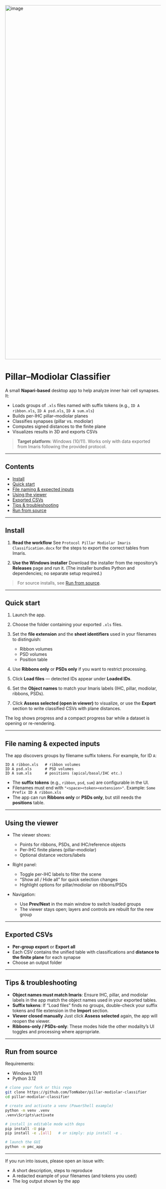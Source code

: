 <img width="1824" height="1143" alt="image" src="https://github.com/user-attachments/assets/1cb0b600-c8b3-41d1-82ca-275e69b6eb8a" />


# Pillar–Modiolar Classifier

A small **Napari-based** desktop app to help analyze inner hair cell synapses. It:

* Loads groups of `.xls` files named with suffix tokens (e.g., `ID A ribbon.xls`, `ID A psd.xls`, `ID A sum.xls`)
* Builds per-IHC pillar–modiolar planes
* Classifies synapses (pillar vs. modiolar)
* Computes signed distances to the finite plane
* Visualizes results in 3D and exports CSVs

> **Target platform:** Windows (10/11).
> Works only with data exported from Imaris following the provided protocol.

---

## Contents

* [Install](#install)
* [Quick start](#quick-start)
* [File naming & expected inputs](#file-naming--expected-inputs)
* [Using the viewer](#using-the-viewer)
* [Exported CSVs](#exported-csvs)
* [Tips & troubleshooting](#tips--troubleshooting)
* [Run from source](#run-from-source)

---

## Install

1. **Read the workflow**
   See `Protocol Pillar Modiolar Imaris Classification.docx` for the steps to export the correct tables from Imaris.

2. **Use the Windows installer**
   Download the installer from the repository’s **Releases** page and run it.
   (The installer bundles Python and dependencies; no separate setup required.)

> For source installs, see [Run from source](#run-from-source).

---

## Quick start

1. Launch the app.
2. Choose the folder containing your exported `.xls` files.
3. Set the **file extension** and the **sheet identifiers** used in your filenames to distinguish:

   * Ribbon volumes
   * PSD volumes
   * Position table
4. Use **Ribbons only** or **PSDs only** if you want to restrict processing.
5. Click **Load files** — detected IDs appear under **Loaded IDs**.
6. Set the **Object names** to match your Imaris labels (IHC, pillar, modiolar, ribbons, PSDs).
7. Click **Assess selected (open in viewer)** to visualize, or use the **Export** section to write classified CSVs with plane distances.

The log shows progress and a compact progress bar while a dataset is opening or re-rendering.

---

## File naming & expected inputs

The app discovers groups by filename suffix tokens. For example, for ID `A`:

```
ID A ribbon.xls   # ribbon volumes
ID A psd.xls      # PSD volumes
ID A sum.xls      # positions (apical/basal/IHC etc.)
```

* The **suffix tokens** (e.g., `ribbon`, `psd`, `sum`) are configurable in the UI.
* Filenames must end with `"<space><token><extension>"`.
  Example: `Some Prefix ID A ribbon.xls`
* The app can run **Ribbons only** or **PSDs only**, but still needs the **positions** table.

---

## Using the viewer

* The viewer shows:

  * Points for ribbons, PSDs, and IHC/reference objects
  * Per-IHC finite planes (pillar–modiolar)
  * Optional distance vectors/labels
* Right panel:

  * Toggle per-IHC labels to filter the scene
  * “Show all / Hide all” for quick selection changes
  * Highlight options for pillar/modiolar on ribbons/PSDs
* Navigation:

  * Use **Prev/Next** in the main window to switch loaded groups
  * The viewer stays open; layers and controls are rebuilt for the new group

---

## Exported CSVs

* **Per-group export** or **Export all**
* Each CSV contains the unified table with classifications and **distance to the finite plane** for each synapse
* Choose an output folder

---

## Tips & troubleshooting

* **Object names must match Imaris**: Ensure IHC, pillar, and modiolar labels in the app match the object names used in your exported tables.
* **Suffix tokens**: If “Load files” finds no groups, double-check your suffix tokens and file extension in the **Import** section.
* **Viewer closed manually** Just click **Assess selected** again, the app will reopen the viewer.
* **Ribbons-only / PSDs-only**: These modes hide the other modality’s UI toggles and processing where appropriate.

---

## Run from source

Requirements:

* Windows 10/11
* Python 3.12

```bash
# clone your fork or this repo
git clone https://github.com/TomNaber/pillar-modiolar-classifier
cd pillar-modiolar-classifier

# create and activate a venv (PowerShell example)
python -m venv .venv
.venv\Scripts\activate

# install in editable mode with deps
pip install -U pip
pip install -e .[all]   # or simply: pip install -e .

# launch the GUI
python -m pmc_app
```

---


If you run into issues, please open an issue with:

* A short description, steps to reproduce
* A redacted example of your filenames (and tokens you used)
* The log output shown by the app
